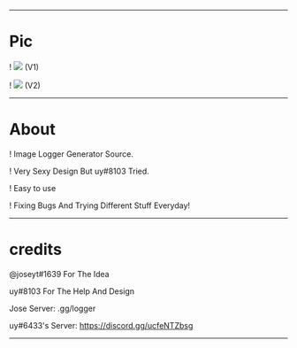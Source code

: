 
----------

# Pic
! <img src="https://i.gyazo.com/f8f60cba5fbfa2b5aa7d73e0ce7a73d1.png"/></a> (V1)

! <img src="https://i.ibb.co/DwxgSPF/feen.png"/></a> (V2)

----------

# About
! Image Logger Generator Source.

! Very Sexy Design But uy#8103 Tried.

! Easy to use

! Fixing Bugs And Trying Different Stuff Everyday!

----------

# credits
@joseyt#1639 For The Idea 

uy#8103 For The Help And Design

Jose Server: .gg/logger

uy#6433's Server: https://discord.gg/ucfeNTZbsg

----------
